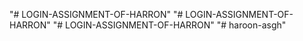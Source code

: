 "# LOGIN-ASSIGNMENT-OF-HARRON" 
"# LOGIN-ASSIGNMENT-OF-HARRON" 
"# LOGIN-ASSIGNMENT-OF-HARRON" 
"# haroon-asgh" 
